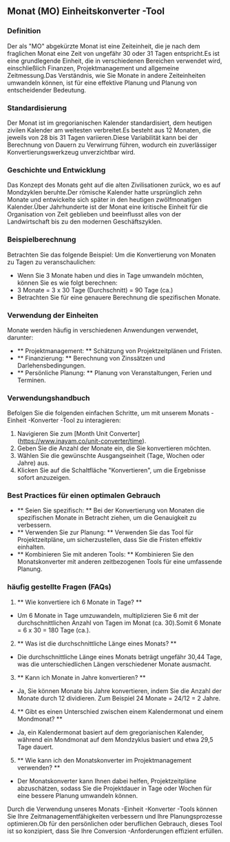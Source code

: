 ## Monat (MO) Einheitskonverter -Tool

### Definition
Der als "MO" abgekürzte Monat ist eine Zeiteinheit, die je nach dem fraglichen Monat eine Zeit von ungefähr 30 oder 31 Tagen entspricht.Es ist eine grundlegende Einheit, die in verschiedenen Bereichen verwendet wird, einschließlich Finanzen, Projektmanagement und allgemeine Zeitmessung.Das Verständnis, wie Sie Monate in andere Zeiteinheiten umwandeln können, ist für eine effektive Planung und Planung von entscheidender Bedeutung.

### Standardisierung
Der Monat ist im gregorianischen Kalender standardisiert, dem heutigen zivilen Kalender am weitesten verbreitet.Es besteht aus 12 Monaten, die jeweils von 28 bis 31 Tagen variieren.Diese Variabilität kann bei der Berechnung von Dauern zu Verwirrung führen, wodurch ein zuverlässiger Konvertierungswerkzeug unverzichtbar wird.

### Geschichte und Entwicklung
Das Konzept des Monats geht auf die alten Zivilisationen zurück, wo es auf Mondzyklen beruhte.Der römische Kalender hatte ursprünglich zehn Monate und entwickelte sich später in den heutigen zwölfmonatigen Kalender.Über Jahrhunderte ist der Monat eine kritische Einheit für die Organisation von Zeit geblieben und beeinflusst alles von der Landwirtschaft bis zu den modernen Geschäftszyklen.

### Beispielberechnung
Betrachten Sie das folgende Beispiel: Um die Konvertierung von Monaten zu Tagen zu veranschaulichen:
- Wenn Sie 3 Monate haben und dies in Tage umwandeln möchten, können Sie es wie folgt berechnen:
- 3 Monate = 3 x 30 Tage (Durchschnitt) = 90 Tage (ca.)
- Betrachten Sie für eine genauere Berechnung die spezifischen Monate.

### Verwendung der Einheiten
Monate werden häufig in verschiedenen Anwendungen verwendet, darunter:
- ** Projektmanagement: ** Schätzung von Projektzeitplänen und Fristen.
- ** Finanzierung: ** Berechnung von Zinssätzen und Darlehensbedingungen.
- ** Persönliche Planung: ** Planung von Veranstaltungen, Ferien und Terminen.

### Verwendungshandbuch
Befolgen Sie die folgenden einfachen Schritte, um mit unserem Monats -Einheit -Konverter -Tool zu interagieren:
1. Navigieren Sie zum [Month Unit Converter] (https://www.inayam.co/unit-converter/time).
2. Geben Sie die Anzahl der Monate ein, die Sie konvertieren möchten.
3. Wählen Sie die gewünschte Ausgangseinheit (Tage, Wochen oder Jahre) aus.
4. Klicken Sie auf die Schaltfläche "Konvertieren", um die Ergebnisse sofort anzuzeigen.

### Best Practices für einen optimalen Gebrauch
- ** Seien Sie spezifisch: ** Bei der Konvertierung von Monaten die spezifischen Monate in Betracht ziehen, um die Genauigkeit zu verbessern.
- ** Verwenden Sie zur Planung: ** Verwenden Sie das Tool für Projektzeitpläne, um sicherzustellen, dass Sie die Fristen effektiv einhalten.
- ** Kombinieren Sie mit anderen Tools: ** Kombinieren Sie den Monatskonverter mit anderen zeitbezogenen Tools für eine umfassende Planung.

### häufig gestellte Fragen (FAQs)

1. ** Wie konvertiere ich 6 Monate in Tage? **
- Um 6 Monate in Tage umzuwandeln, multiplizieren Sie 6 mit der durchschnittlichen Anzahl von Tagen im Monat (ca. 30).Somit 6 Monate = 6 x 30 = 180 Tage (ca.).

2. ** Was ist die durchschnittliche Länge eines Monats? **
- Die durchschnittliche Länge eines Monats beträgt ungefähr 30,44 Tage, was die unterschiedlichen Längen verschiedener Monate ausmacht.

3. ** Kann ich Monate in Jahre konvertieren? **
- Ja, Sie können Monate bis Jahre konvertieren, indem Sie die Anzahl der Monate durch 12 dividieren. Zum Beispiel 24 Monate = 24/12 = 2 Jahre.

4. ** Gibt es einen Unterschied zwischen einem Kalendermonat und einem Mondmonat? **
- Ja, ein Kalendermonat basiert auf dem gregorianischen Kalender, während ein Mondmonat auf dem Mondzyklus basiert und etwa 29,5 Tage dauert.

5. ** Wie kann ich den Monatskonverter im Projektmanagement verwenden? **
- Der Monatskonverter kann Ihnen dabei helfen, Projektzeitpläne abzuschätzen, sodass Sie die Projektdauer in Tage oder Wochen für eine bessere Planung umwandeln können.

Durch die Verwendung unseres Monats -Einheit -Konverter -Tools können Sie Ihre Zeitmanagementfähigkeiten verbessern und Ihre Planungsprozesse optimieren.Ob für den persönlichen oder beruflichen Gebrauch, dieses Tool ist so konzipiert, dass Sie Ihre Conversion -Anforderungen effizient erfüllen.